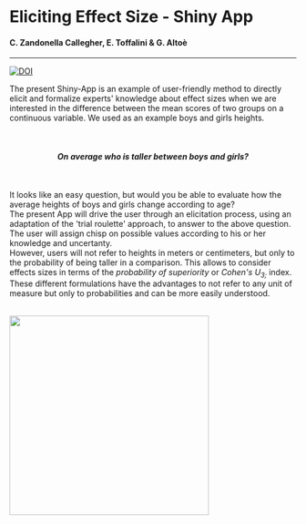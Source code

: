
# Eliciting Effect Size - Shiny App
#### C. Zandonella Callegher, E. Toffalini & G. Altoè

<hr>

[![DOI](https://zenodo.org/badge/DOI/10.5281/zenodo.2564852.svg)](https://doi.org/10.5281/zenodo.2564852)
<br>

The present Shiny-App is an example of user-friendly method to directly elicit and formalize experts' knowledge about effect sizes when we are interested in the difference between the mean scores of two groups on a continuous variable. We used as an example boys and girls heights. 

<br>

<center><h4><i>
On average who is taller between boys and girls?
</i></h4></center>

<br>

It looks like an easy question, but would you be able to evaluate how the average heights of boys and girls change according to age? <br>
The present App will drive the user through an elicitation process, using an adaptation of the 'trial roulette' approach, to answer to the above question. The user will assign chisp on possible values according to his or her knowledge and uncertanty. 
<br>
However, users will not refer to heights in meters or centimeters, but only to the probability of being taller in a comparison. This allows to consider effects sizes in terms of the <i>probability of superiority</i> or <i>Cohen's U<sub>3;</sub> </i> index. These different formulations have the advantages to not refer to any unit of measure but only to probabilities and can be more easily understood.


<br>
<image src="https://github.com/ClaudioZandonella/Eliciting-Effect-Size/blob/master/Shiny.logo.png" width="350" class="center">
<br>

